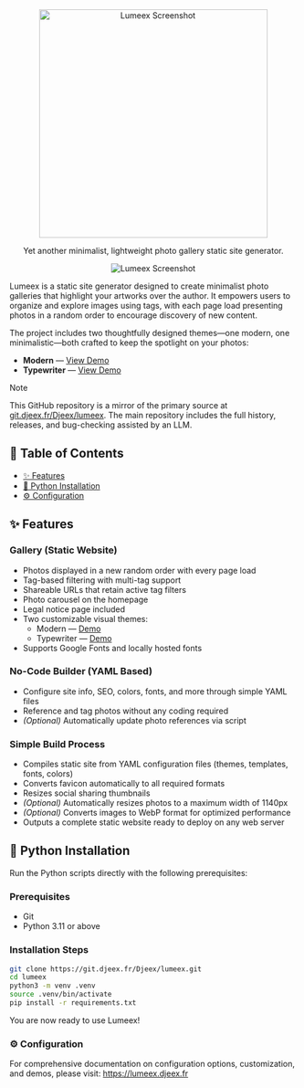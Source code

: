 <div align="center">
  <img src="https://git.djeex.fr/Djeex/lumeex/raw/branch/main/illustration/logo.svg" alt="Lumeex Screenshot" width="400"/>
</div>
<p/>
<div align="center">
<p>Yet another minimalist, lightweight photo gallery static site generator.</p>
</div>
</p>
<div align="center">
  <img src="https://git.djeex.fr/Djeex/lumeex/raw/branch/main/illustration/lumeex.png" alt="Lumeex Screenshot" />
</div>

Lumeex is a static site generator designed to create minimalist photo galleries that highlight your artworks over the author. It empowers users to organize and explore images using tags, with each page load presenting photos in a random order to encourage discovery of new content.

The project includes two thoughtfully designed themes—one modern, one minimalistic—both crafted to keep the spotlight on your photos:

- **Modern** — [View Demo](https://modern.djeex.fr)  
- **Typewriter** — [View Demo](https://typewriter.djeex.fr)

> [!NOTE]  
> This GitHub repository is a mirror of the primary source at [git.djeex.fr/Djeex/lumeex](https://git.djeex.fr/Djeex/lumeex). The main repository includes the full history, releases, and bug-checking assisted by an LLM.


## 📌 Table of Contents

- [✨ Features](#-features)  
- [🐍 Python Installation](#-python-installation)  
- [⚙️ Configuration](#-configuration)  


## ✨ Features

### Gallery (Static Website)

- Photos displayed in a new random order with every page load  
- Tag-based filtering with multi-tag support  
- Shareable URLs that retain active tag filters  
- Photo carousel on the homepage  
- Legal notice page included  
- Two customizable visual themes:
  - Modern — [Demo](https://modern.djeex.fr)  
  - Typewriter — [Demo](https://typewriter.djeex.fr)  
- Supports Google Fonts and locally hosted fonts

### No-Code Builder (YAML Based)

- Configure site info, SEO, colors, fonts, and more through simple YAML files  
- Reference and tag photos without any coding required  
- *(Optional)* Automatically update photo references via script

### Simple Build Process

- Compiles static site from YAML configuration files (themes, templates, fonts, colors)  
- Converts favicon automatically to all required formats  
- Resizes social sharing thumbnails  
- *(Optional)* Automatically resizes photos to a maximum width of 1140px  
- *(Optional)* Converts images to WebP format for optimized performance  
- Outputs a complete static website ready to deploy on any web server


## 🐍 Python Installation

Run the Python scripts directly with the following prerequisites:

### Prerequisites

- Git
- Python 3.11 or above

### Installation Steps

```sh
git clone https://git.djeex.fr/Djeex/lumeex.git
cd lumeex
python3 -m venv .venv
source .venv/bin/activate
pip install -r requirements.txt
```

You are now ready to use Lumeex!

### ⚙️ Configuration
For comprehensive documentation on configuration options, customization, and demos, please visit:
https://lumeex.djeex.fr